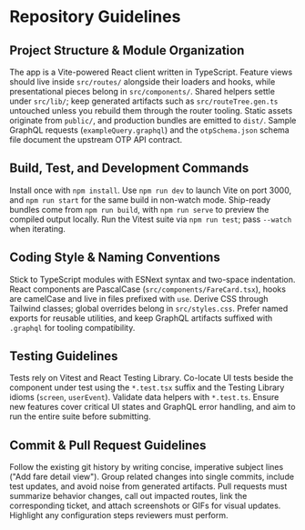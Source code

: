 # Repository Guidelines

## Project Structure & Module Organization
The app is a Vite-powered React client written in TypeScript. Feature views should live inside `src/routes/` alongside their loaders and hooks, while presentational pieces belong in `src/components/`. Shared helpers settle under `src/lib/`; keep generated artifacts such as `src/routeTree.gen.ts` untouched unless you rebuild them through the router tooling. Static assets originate from `public/`, and production bundles are emitted to `dist/`. Sample GraphQL requests (`exampleQuery.graphql`) and the `otpSchema.json` schema file document the upstream OTP API contract.

## Build, Test, and Development Commands
Install once with `npm install`. Use `npm run dev` to launch Vite on port 3000, and `npm run start` for the same build in non-watch mode. Ship-ready bundles come from `npm run build`, with `npm run serve` to preview the compiled output locally. Run the Vitest suite via `npm run test`; pass `--watch` when iterating.

## Coding Style & Naming Conventions
Stick to TypeScript modules with ESNext syntax and two-space indentation. React components are PascalCase (`src/components/FareCard.tsx`), hooks are camelCase and live in files prefixed with `use`. Derive CSS through Tailwind classes; global overrides belong in `src/styles.css`. Prefer named exports for reusable utilities, and keep GraphQL artifacts suffixed with `.graphql` for tooling compatibility.

## Testing Guidelines
Tests rely on Vitest and React Testing Library. Co-locate UI tests beside the component under test using the `*.test.tsx` suffix and the Testing Library idioms (`screen`, `userEvent`). Validate data helpers with `*.test.ts`. Ensure new features cover critical UI states and GraphQL error handling, and aim to run the entire suite before submitting.

## Commit & Pull Request Guidelines
Follow the existing git history by writing concise, imperative subject lines ("Add fare detail view"). Group related changes into single commits, include test updates, and avoid noise from generated artifacts. Pull requests must summarize behavior changes, call out impacted routes, link the corresponding ticket, and attach screenshots or GIFs for visual updates. Highlight any configuration steps reviewers must perform.

